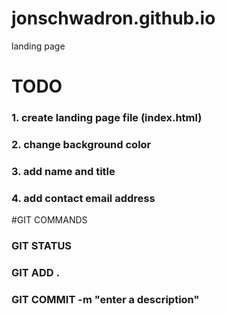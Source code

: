 # jonschwadron.github.io
landing page


# TODO
### 1. create landing page file (index.html)
### 2. change background color
### 3. add name and title
### 4. add contact email address

#GIT COMMANDS
### GIT STATUS
### GIT ADD .
### GIT COMMIT -m "enter a description"

